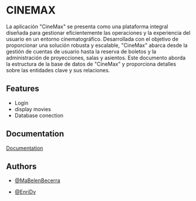 
# CINEMAX

La aplicación "CineMax" se presenta como una plataforma integral diseñada para gestionar eficientemente las operaciones y la experiencia del usuario en un entorno cinematográfico. Desarrollada con el objetivo de proporcionar una solución robusta y escalable, "CineMax" abarca desde la gestión de cuentas de usuario hasta la reserva de boletos y la administración de proyecciones, salas y asientos. Este documento aborda la estructura de la base de datos de "CineMax" y proporciona detalles sobre las entidades clave y sus relaciones.



## Features

- Login
- display movies
- Database conection



## Documentation

[Documentation](https://docs.google.com/document/d/1drDmlrVu2Cp8H9CfnNsFRlR7jLJn6D6rgZz0g_7jgKI/edit?usp=sharing)


## Authors

- [@MaBelenBecerra](https://github.com/MaBelenBecerra)

- [@EnriDv](https://github.com/EnriDv)